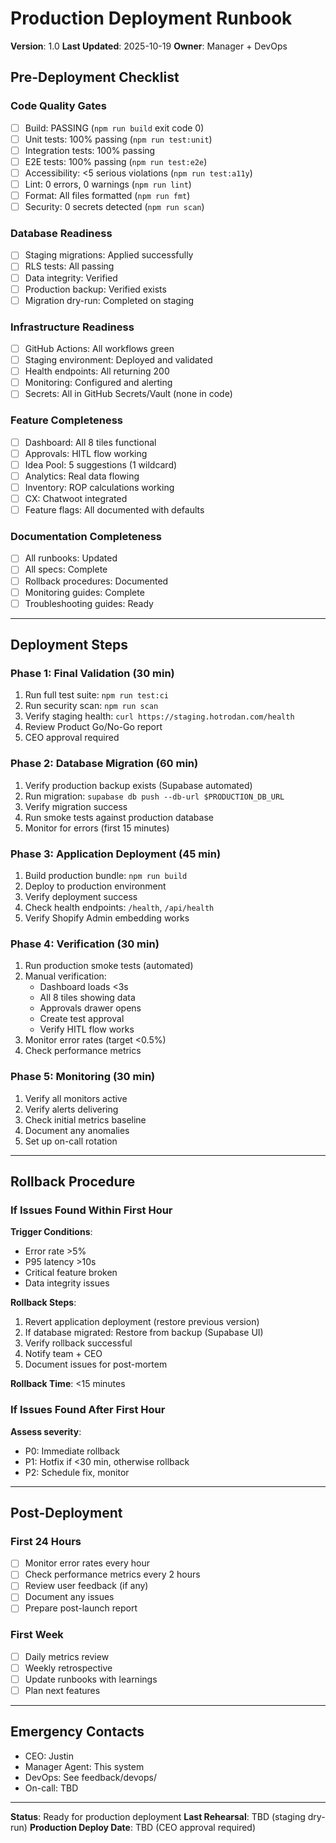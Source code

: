 # Production Deployment Runbook

**Version**: 1.0
**Last Updated**: 2025-10-19
**Owner**: Manager + DevOps

## Pre-Deployment Checklist

### Code Quality Gates

- [ ] Build: PASSING (`npm run build` exit code 0)
- [ ] Unit tests: 100% passing (`npm run test:unit`)
- [ ] Integration tests: 100% passing
- [ ] E2E tests: 100% passing (`npm run test:e2e`)
- [ ] Accessibility: <5 serious violations (`npm run test:a11y`)
- [ ] Lint: 0 errors, 0 warnings (`npm run lint`)
- [ ] Format: All files formatted (`npm run fmt`)
- [ ] Security: 0 secrets detected (`npm run scan`)

### Database Readiness

- [ ] Staging migrations: Applied successfully
- [ ] RLS tests: All passing
- [ ] Data integrity: Verified
- [ ] Production backup: Verified exists
- [ ] Migration dry-run: Completed on staging

### Infrastructure Readiness

- [ ] GitHub Actions: All workflows green
- [ ] Staging environment: Deployed and validated
- [ ] Health endpoints: All returning 200
- [ ] Monitoring: Configured and alerting
- [ ] Secrets: All in GitHub Secrets/Vault (none in code)

### Feature Completeness

- [ ] Dashboard: All 8 tiles functional
- [ ] Approvals: HITL flow working
- [ ] Idea Pool: 5 suggestions (1 wildcard)
- [ ] Analytics: Real data flowing
- [ ] Inventory: ROP calculations working
- [ ] CX: Chatwoot integrated
- [ ] Feature flags: All documented with defaults

### Documentation Completeness

- [ ] All runbooks: Updated
- [ ] All specs: Complete
- [ ] Rollback procedures: Documented
- [ ] Monitoring guides: Complete
- [ ] Troubleshooting guides: Ready

---

## Deployment Steps

### Phase 1: Final Validation (30 min)

1. Run full test suite: `npm run test:ci`
2. Run security scan: `npm run scan`
3. Verify staging health: `curl https://staging.hotrodan.com/health`
4. Review Product Go/No-Go report
5. CEO approval required

### Phase 2: Database Migration (60 min)

1. Verify production backup exists (Supabase automated)
2. Run migration: `supabase db push --db-url $PRODUCTION_DB_URL`
3. Verify migration success
4. Run smoke tests against production database
5. Monitor for errors (first 15 minutes)

### Phase 3: Application Deployment (45 min)

1. Build production bundle: `npm run build`
2. Deploy to production environment
3. Verify deployment success
4. Check health endpoints: `/health`, `/api/health`
5. Verify Shopify Admin embedding works

### Phase 4: Verification (30 min)

1. Run production smoke tests (automated)
2. Manual verification:
   - Dashboard loads <3s
   - All 8 tiles showing data
   - Approvals drawer opens
   - Create test approval
   - Verify HITL flow works
3. Monitor error rates (target <0.5%)
4. Check performance metrics

### Phase 5: Monitoring (30 min)

1. Verify all monitors active
2. Verify alerts delivering
3. Check initial metrics baseline
4. Document any anomalies
5. Set up on-call rotation

---

## Rollback Procedure

### If Issues Found Within First Hour

**Trigger Conditions**:

- Error rate >5%
- P95 latency >10s
- Critical feature broken
- Data integrity issues

**Rollback Steps**:

1. Revert application deployment (restore previous version)
2. If database migrated: Restore from backup (Supabase UI)
3. Verify rollback successful
4. Notify team + CEO
5. Document issues for post-mortem

**Rollback Time**: <15 minutes

### If Issues Found After First Hour

**Assess severity**:

- P0: Immediate rollback
- P1: Hotfix if <30 min, otherwise rollback
- P2: Schedule fix, monitor

---

## Post-Deployment

### First 24 Hours

- [ ] Monitor error rates every hour
- [ ] Check performance metrics every 2 hours
- [ ] Review user feedback (if any)
- [ ] Document any issues
- [ ] Prepare post-launch report

### First Week

- [ ] Daily metrics review
- [ ] Weekly retrospective
- [ ] Update runbooks with learnings
- [ ] Plan next features

---

## Emergency Contacts

- CEO: Justin
- Manager Agent: This system
- DevOps: See feedback/devops/
- On-call: TBD

---

**Status**: Ready for production deployment
**Last Rehearsal**: TBD (staging dry-run)
**Production Deploy Date**: TBD (CEO approval required)
